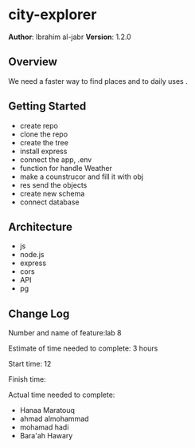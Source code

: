 # city-explorer

**Author**: Ibrahim al-jabr
**Version**: 1.2.0 

## Overview

We need a faster way to find places and to daily uses .

## Getting Started
<!-- What are the steps that a user must take in order to build this app on their own machine and get it running? -->
- create repo
- clone the repo
- create the tree
- install express 
- connect the app, .env
- function for handle Weather 
- make a counstrucor and fill it with obj
- res send the objects
- create new schema
- connect database

## Architecture
<!-- Provide a detailed description of the application design. What technologies (languages, libraries, etc) you're using, and any other relevant design information. -->
- js
- node.js
- express
- cors
- API
- pg


## Change Log
 <!-- Use this area to document the iterative changes made to your application as each feature is successfully implemented. Use time stamps. Here's an examples: -->

Number and name of feature:lab 8

Estimate of time needed to complete: 3 hours

Start time: 12

Finish time: 

Actual time needed to complete: 

<!-- 01-01-2001 4:59pm - Application now has a fully-functional express server, with a GET route for the location resource.

## Credits and Collaborations
 Give credit (and a link) to other people or resources that helped you build this application.  -->

- Hanaa Maratouq 
- ahmad almohammad
- mohamad hadi
- Bara'ah Hawary 